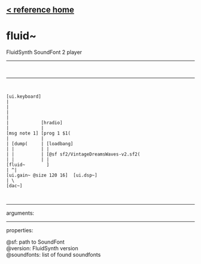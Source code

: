 [< reference home](index.html)
---

# fluid~


FluidSynth SoundFont 2 player

---

<br>


---


```


[ui.keyboard]
|
|
|
|
|            [hradio]
|            |
[msg note 1] [prog 1 $1(
|            |
| [dump(     | [loadbang]
| |          | |
| |          | [@sf sf2/VintageDreamsWaves-v2.sf2(
| |          | |
[fluid~        ]
| ^|
[ui.gain~ @size 120 16]  [ui.dsp~]
| \
[dac~]

            
```

---
arguments:


---
properties:

@sf: path to SoundFont<br>
@version: FluidSynth
            version<br>
@soundfonts: list of found
            soundfonts<br>

